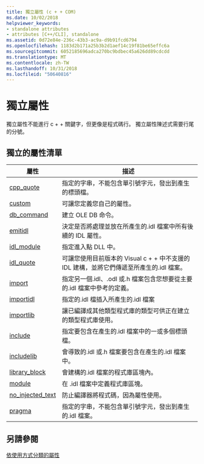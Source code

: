 ```yaml
---
title: 獨立屬性 (c + + COM)
ms.date: 10/02/2018
helpviewer_keywords:
- standalone attributes
- attributes [C++/CLI], standalone
ms.assetid: 0d72e84e-236c-43b3-ac9a-d9b91fcd6794
ms.openlocfilehash: 1183d2b171a25b3b2d1aef14c19f81be65effc6a
ms.sourcegitcommit: 6052185696adca270bc9bdbec45a626dd89cdcdd
ms.translationtype: MT
ms.contentlocale: zh-TW
ms.lasthandoff: 10/31/2018
ms.locfileid: "50640816"
---
```

# <a name="stand-alone-attributes"></a>獨立屬性

獨立屬性不能進行 c + + 關鍵字，但更像是程式碼行。 獨立屬性陳述式需要行尾的分號。

## <a name="stand-alone-attribute-list"></a>獨立的屬性清單

|屬性|描述|
|---------------|-----------------|
|[cpp_quote](cpp-quote.md)|指定的字串，不能包含單引號字元，發出到產生的標頭檔。|
|[custom](custom-cpp.md)|可讓您定義您自己的屬性。|
|[db_command](db-command.md)|建立 OLE DB 命令。|
|[emitidl](emitidl.md)|決定是否將處理並放在所產生的.idl 檔案中所有後續的 IDL 屬性。|
|[idl_module](idl-module.md)|指定進入點 DLL 中。|
|[idl_quote](idl-quote.md)|可讓您使用目前版本的 Visual c + + 中不支援的 IDL 建構，並將它們傳遞至所產生的.idl 檔案。|
|[import](import.md)|指定另一個.idl、.odl 或.h 檔案包含您想要從主要的.idl 檔案中參考的定義。|
|[importidl](importidl.md)|指定的.idl 檔插入所產生的.idl 檔案|
|[importlib](importlib.md)|讓已編譯成其他類型程式庫的類型可供正在建立的類型程式庫使用。|
|[include](include-cpp.md)|指定要包含在產生的.idl 檔案中的一或多個標頭檔。|
|[includelib](includelib-cpp.md)|會導致的.idl 或.h 檔案要包含在產生的.idl 檔案中。|
|[library_block](library-block.md)|會建構的.idl 檔案的程式庫區塊內。|
|[module](module-cpp.md)|在 .idl 檔案中定義程式庫區塊。|
|[no_injected_text](no-injected-text.md)|防止編譯器將程式碼，因為屬性使用。|
|[pragma](pragma.md)|指定的字串，不能包含單引號字元，發出到產生的.idl 檔案。|

## <a name="see-also"></a>另請參閱

[依使用方式分類的屬性](attributes-by-usage.md)